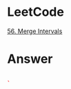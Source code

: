 # LeetCode
[56. Merge Intervals](https://leetcode.com/problems/merge-intervals/)

# Answer
```Cpp

` 